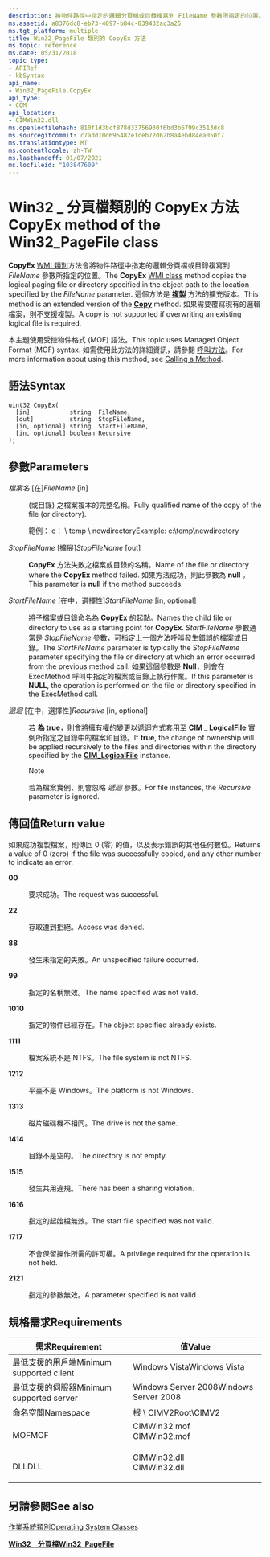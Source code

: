 ```yaml
---
description: 將物件路徑中指定的邏輯分頁檔或目錄複寫到 FileName 參數所指定的位置。 這個方法是複製方法的擴充版本。
ms.assetid: a8376dc8-eb73-4097-b84c-839432ac3a25
ms.tgt_platform: multiple
title: Win32_PageFile 類別的 CopyEx 方法
ms.topic: reference
ms.date: 05/31/2018
topic_type:
- APIRef
- kbSyntax
api_name:
- Win32_PageFile.CopyEx
api_type:
- COM
api_location:
- CIMWin32.dll
ms.openlocfilehash: 810f1d3bcf878d33756930f6bd3b6799c3513dc8
ms.sourcegitcommit: c7add10d695482e1ceb72d62b8a4ebd84ea050f7
ms.translationtype: MT
ms.contentlocale: zh-TW
ms.lasthandoff: 01/07/2021
ms.locfileid: "103847609"
---
```

# <a name="copyex-method-of-the-win32_pagefile-class"></a><span data-ttu-id="c2610-104">Win32 \_ 分頁檔類別的 CopyEx 方法</span><span class="sxs-lookup"><span data-stu-id="c2610-104">CopyEx method of the Win32\_PageFile class</span></span>

<span data-ttu-id="c2610-105">**CopyEx** [WMI 類別](/windows/desktop/WmiSdk/retrieving-a-class)方法會將物件路徑中指定的邏輯分頁檔或目錄複寫到 *FileName* 參數所指定的位置。</span><span class="sxs-lookup"><span data-stu-id="c2610-105">The **CopyEx** [WMI class](/windows/desktop/WmiSdk/retrieving-a-class) method copies the logical paging file or directory specified in the object path to the location specified by the *FileName* parameter.</span></span> <span data-ttu-id="c2610-106">這個方法是 [**複製**](copy-method-in-class-win32-directory.md) 方法的擴充版本。</span><span class="sxs-lookup"><span data-stu-id="c2610-106">This method is an extended version of the [**Copy**](copy-method-in-class-win32-directory.md) method.</span></span> <span data-ttu-id="c2610-107">如果需要覆寫現有的邏輯檔案，則不支援複製。</span><span class="sxs-lookup"><span data-stu-id="c2610-107">A copy is not supported if overwriting an existing logical file is required.</span></span>

<span data-ttu-id="c2610-108">本主題使用受控物件格式 (MOF) 語法。</span><span class="sxs-lookup"><span data-stu-id="c2610-108">This topic uses Managed Object Format (MOF) syntax.</span></span> <span data-ttu-id="c2610-109">如需使用此方法的詳細資訊，請參閱 [呼叫方法](/windows/desktop/WmiSdk/calling-a-method)。</span><span class="sxs-lookup"><span data-stu-id="c2610-109">For more information about using this method, see [Calling a Method](/windows/desktop/WmiSdk/calling-a-method).</span></span>

## <a name="syntax"></a><span data-ttu-id="c2610-110">語法</span><span class="sxs-lookup"><span data-stu-id="c2610-110">Syntax</span></span>


```mof
uint32 CopyEx(
  [in]           string  FileName,
  [out]          string  StopFileName,
  [in, optional] string  StartFileName,
  [in, optional] boolean Recursive
);
```



## <a name="parameters"></a><span data-ttu-id="c2610-111">參數</span><span class="sxs-lookup"><span data-stu-id="c2610-111">Parameters</span></span>

<dl> <dt>

<span data-ttu-id="c2610-112">*檔案名* \[在\]</span><span class="sxs-lookup"><span data-stu-id="c2610-112">*FileName* \[in\]</span></span>
</dt> <dd>

<span data-ttu-id="c2610-113"> (或目錄) 之檔案複本的完整名稱。</span><span class="sxs-lookup"><span data-stu-id="c2610-113">Fully qualified name of the copy of the file (or directory).</span></span>

<span data-ttu-id="c2610-114">範例： c： \\ temp \\ newdirectory</span><span class="sxs-lookup"><span data-stu-id="c2610-114">Example: c:\\temp\\newdirectory</span></span>

</dd> <dt>

<span data-ttu-id="c2610-115">*StopFileName* \[擴展\]</span><span class="sxs-lookup"><span data-stu-id="c2610-115">*StopFileName* \[out\]</span></span>
</dt> <dd>

<span data-ttu-id="c2610-116">**CopyEx** 方法失敗之檔案或目錄的名稱。</span><span class="sxs-lookup"><span data-stu-id="c2610-116">Name of the file or directory where the **CopyEx** method failed.</span></span> <span data-ttu-id="c2610-117">如果方法成功，則此參數為 **null** 。</span><span class="sxs-lookup"><span data-stu-id="c2610-117">This parameter is **null** if the method succeeds.</span></span>

</dd> <dt>

<span data-ttu-id="c2610-118">*StartFileName* \[在中，選擇性\]</span><span class="sxs-lookup"><span data-stu-id="c2610-118">*StartFileName* \[in, optional\]</span></span>
</dt> <dd>

<span data-ttu-id="c2610-119">將子檔案或目錄命名為 **CopyEx** 的起點。</span><span class="sxs-lookup"><span data-stu-id="c2610-119">Names the child file or directory to use as a starting point for **CopyEx**.</span></span> <span data-ttu-id="c2610-120">*StartFileName* 參數通常是 *StopFileName* 參數，可指定上一個方法呼叫發生錯誤的檔案或目錄。</span><span class="sxs-lookup"><span data-stu-id="c2610-120">The *StartFileName* parameter is typically the *StopFileName* parameter specifying the file or directory at which an error occurred from the previous method call.</span></span> <span data-ttu-id="c2610-121">如果這個參數是 **Null**，則會在 ExecMethod 呼叫中指定的檔案或目錄上執行作業。</span><span class="sxs-lookup"><span data-stu-id="c2610-121">If this parameter is **NULL**, the operation is performed on the file or directory specified in the ExecMethod call.</span></span>

</dd> <dt>

<span data-ttu-id="c2610-122">*遞迴* \[在中，選擇性\]</span><span class="sxs-lookup"><span data-stu-id="c2610-122">*Recursive* \[in, optional\]</span></span>
</dt> <dd>

<span data-ttu-id="c2610-123">若 **為 true**，則會將擁有權的變更以遞迴方式套用至 [**CIM \_ LogicalFile**](cim-logicalfile.md) 實例所指定之目錄中的檔案和目錄。</span><span class="sxs-lookup"><span data-stu-id="c2610-123">If **true**, the change of ownership will be applied recursively to the files and directories within the directory specified by the [**CIM\_LogicalFile**](cim-logicalfile.md) instance.</span></span>

> [!Note]  
> <span data-ttu-id="c2610-124">若為檔案實例，則會忽略 *遞迴* 參數。</span><span class="sxs-lookup"><span data-stu-id="c2610-124">For file instances, the *Recursive* parameter is ignored.</span></span>

 

</dd> </dl>

## <a name="return-value"></a><span data-ttu-id="c2610-125">傳回值</span><span class="sxs-lookup"><span data-stu-id="c2610-125">Return value</span></span>

<span data-ttu-id="c2610-126">如果成功複製檔案，則傳回 0 (零) 的值，以及表示錯誤的其他任何數位。</span><span class="sxs-lookup"><span data-stu-id="c2610-126">Returns a value of 0 (zero) if the file was successfully copied, and any other number to indicate an error.</span></span>

<dl> <dt>

<span data-ttu-id="c2610-127">**0**</span><span class="sxs-lookup"><span data-stu-id="c2610-127">**0**</span></span>
</dt> <dd>

<span data-ttu-id="c2610-128">要求成功。</span><span class="sxs-lookup"><span data-stu-id="c2610-128">The request was successful.</span></span>

</dd> <dt>

<span data-ttu-id="c2610-129">**2**</span><span class="sxs-lookup"><span data-stu-id="c2610-129">**2**</span></span>
</dt> <dd>

<span data-ttu-id="c2610-130">存取遭到拒絕。</span><span class="sxs-lookup"><span data-stu-id="c2610-130">Access was denied.</span></span>

</dd> <dt>

<span data-ttu-id="c2610-131">**8**</span><span class="sxs-lookup"><span data-stu-id="c2610-131">**8**</span></span>
</dt> <dd>

<span data-ttu-id="c2610-132">發生未指定的失敗。</span><span class="sxs-lookup"><span data-stu-id="c2610-132">An unspecified failure occurred.</span></span>

</dd> <dt>

<span data-ttu-id="c2610-133">**9**</span><span class="sxs-lookup"><span data-stu-id="c2610-133">**9**</span></span>
</dt> <dd>

<span data-ttu-id="c2610-134">指定的名稱無效。</span><span class="sxs-lookup"><span data-stu-id="c2610-134">The name specified was not valid.</span></span>

</dd> <dt>

<span data-ttu-id="c2610-135">**10**</span><span class="sxs-lookup"><span data-stu-id="c2610-135">**10**</span></span>
</dt> <dd>

<span data-ttu-id="c2610-136">指定的物件已經存在。</span><span class="sxs-lookup"><span data-stu-id="c2610-136">The object specified already exists.</span></span>

</dd> <dt>

<span data-ttu-id="c2610-137">**11**</span><span class="sxs-lookup"><span data-stu-id="c2610-137">**11**</span></span>
</dt> <dd>

<span data-ttu-id="c2610-138">檔案系統不是 NTFS。</span><span class="sxs-lookup"><span data-stu-id="c2610-138">The file system is not NTFS.</span></span>

</dd> <dt>

<span data-ttu-id="c2610-139">**12**</span><span class="sxs-lookup"><span data-stu-id="c2610-139">**12**</span></span>
</dt> <dd>

<span data-ttu-id="c2610-140">平臺不是 Windows。</span><span class="sxs-lookup"><span data-stu-id="c2610-140">The platform is not Windows.</span></span>

</dd> <dt>

<span data-ttu-id="c2610-141">**13**</span><span class="sxs-lookup"><span data-stu-id="c2610-141">**13**</span></span>
</dt> <dd>

<span data-ttu-id="c2610-142">磁片磁碟機不相同。</span><span class="sxs-lookup"><span data-stu-id="c2610-142">The drive is not the same.</span></span>

</dd> <dt>

<span data-ttu-id="c2610-143">**14**</span><span class="sxs-lookup"><span data-stu-id="c2610-143">**14**</span></span>
</dt> <dd>

<span data-ttu-id="c2610-144">目錄不是空的。</span><span class="sxs-lookup"><span data-stu-id="c2610-144">The directory is not empty.</span></span>

</dd> <dt>

<span data-ttu-id="c2610-145">**15**</span><span class="sxs-lookup"><span data-stu-id="c2610-145">**15**</span></span>
</dt> <dd>

<span data-ttu-id="c2610-146">發生共用違規。</span><span class="sxs-lookup"><span data-stu-id="c2610-146">There has been a sharing violation.</span></span>

</dd> <dt>

<span data-ttu-id="c2610-147">**16**</span><span class="sxs-lookup"><span data-stu-id="c2610-147">**16**</span></span>
</dt> <dd>

<span data-ttu-id="c2610-148">指定的起始檔無效。</span><span class="sxs-lookup"><span data-stu-id="c2610-148">The start file specified was not valid.</span></span>

</dd> <dt>

<span data-ttu-id="c2610-149">**17**</span><span class="sxs-lookup"><span data-stu-id="c2610-149">**17**</span></span>
</dt> <dd>

<span data-ttu-id="c2610-150">不會保留操作所需的許可權。</span><span class="sxs-lookup"><span data-stu-id="c2610-150">A privilege required for the operation is not held.</span></span>

</dd> <dt>

<span data-ttu-id="c2610-151">**21**</span><span class="sxs-lookup"><span data-stu-id="c2610-151">**21**</span></span>
</dt> <dd>

<span data-ttu-id="c2610-152">指定的參數無效。</span><span class="sxs-lookup"><span data-stu-id="c2610-152">A parameter specified is not valid.</span></span>

</dd> </dl>

## <a name="requirements"></a><span data-ttu-id="c2610-153">規格需求</span><span class="sxs-lookup"><span data-stu-id="c2610-153">Requirements</span></span>



| <span data-ttu-id="c2610-154">需求</span><span class="sxs-lookup"><span data-stu-id="c2610-154">Requirement</span></span> | <span data-ttu-id="c2610-155">值</span><span class="sxs-lookup"><span data-stu-id="c2610-155">Value</span></span> |
|-------------------------------------|-----------------------------------------------------------------------------------------|
| <span data-ttu-id="c2610-156">最低支援的用戶端</span><span class="sxs-lookup"><span data-stu-id="c2610-156">Minimum supported client</span></span><br/> | <span data-ttu-id="c2610-157">Windows Vista</span><span class="sxs-lookup"><span data-stu-id="c2610-157">Windows Vista</span></span><br/>                                                                |
| <span data-ttu-id="c2610-158">最低支援的伺服器</span><span class="sxs-lookup"><span data-stu-id="c2610-158">Minimum supported server</span></span><br/> | <span data-ttu-id="c2610-159">Windows Server 2008</span><span class="sxs-lookup"><span data-stu-id="c2610-159">Windows Server 2008</span></span><br/>                                                          |
| <span data-ttu-id="c2610-160">命名空間</span><span class="sxs-lookup"><span data-stu-id="c2610-160">Namespace</span></span><br/>                | <span data-ttu-id="c2610-161">根 \\ CIMV2</span><span class="sxs-lookup"><span data-stu-id="c2610-161">Root\\CIMV2</span></span><br/>                                                                  |
| <span data-ttu-id="c2610-162">MOF</span><span class="sxs-lookup"><span data-stu-id="c2610-162">MOF</span></span><br/>                      | <dl> <span data-ttu-id="c2610-163"><dt>CIMWin32 mof</dt></span><span class="sxs-lookup"><span data-stu-id="c2610-163"><dt>CIMWin32.mof</dt></span></span> </dl> |
| <span data-ttu-id="c2610-164">DLL</span><span class="sxs-lookup"><span data-stu-id="c2610-164">DLL</span></span><br/>                      | <dl> <span data-ttu-id="c2610-165"><dt>CIMWin32.dll</dt></span><span class="sxs-lookup"><span data-stu-id="c2610-165"><dt>CIMWin32.dll</dt></span></span> </dl> |



## <a name="see-also"></a><span data-ttu-id="c2610-166">另請參閱</span><span class="sxs-lookup"><span data-stu-id="c2610-166">See also</span></span>

<dl> <dt>

<span data-ttu-id="c2610-167">[作業系統類別](/previous-versions//aa392727(v=vs.85))</span><span class="sxs-lookup"><span data-stu-id="c2610-167">[Operating System Classes](/previous-versions//aa392727(v=vs.85))</span></span>
</dt> <dt>

[<span data-ttu-id="c2610-168">**Win32 \_ 分頁檔**</span><span class="sxs-lookup"><span data-stu-id="c2610-168">**Win32\_PageFile**</span></span>](win32-pagefile.md)
</dt> </dl>

 

